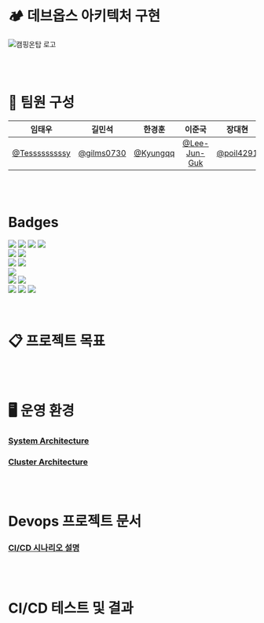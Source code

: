 # 🏕️ 데브옵스 아키텍처 구현

![캠핑온탑 로고](https://github.com/beyond-sw-camp/be02-4th-MTM-cityCamp/assets/105422037/98ccf4ba-f892-4069-b429-787847f04931)


<br>
<br>

# 💪 팀원 구성

<div align="left">

|                    **임태우**                    |                 **길민석**                 |                **한경훈**                |                   **이준국**                    |                **장대현**                |
| :----------------------------------------------: | :----------------------------------------: | :--------------------------------------: | :---------------------------------------------: | :--------------------------------------: |
| [@Tesssssssssy](https://github.com/Tesssssssssy) | [@gilms0730](https://github.com/gilms0730) | [@Kyungqq](https://github.com/heejiyang) | [ @Lee-Jun-Guk](https://github.com/Lee-Jun-Guk) | [@poil4291](https://github.com/poil4291) |

</div>

<br>
<br>


# Badges
<div align="left">
	<img src="https://img.shields.io/badge/HTML5-E34F26?style=flat&logo=HTML5&logoColor=white" />
	<img src="https://img.shields.io/badge/CSS3-1572B6?style=flat&logo=CSS3&logoColor=white" />
	<img src="https://img.shields.io/badge/JavaScript-F7DF1E?style=flat&logo=JavaScript&logoColor=white" />
  <img src="https://img.shields.io/badge/vuejs-%2335495e.svg?style=flat&logo=vuedotjs&logoColor=%234FC08D" />

  <br>

  <img src="https://img.shields.io/badge/jQuery-0769AD?style=flat&logo=jQuery&logoColor=white" />
  <img src="https://img.shields.io/badge/Bootstrap-7952B3?style=flat&logo=Bootstrap&logoColor=white" />

  <br>

  <img src="https://img.shields.io/badge/SpringBoot-6DB33F?style=flat&logo=SpringBoot&logoColor=white" />
  <img src="https://img.shields.io/badge/Java-007396?style=flat&logo=Conda-Forge&logoColor=white" />

  <br>

  <img src="https://img.shields.io/badge/GitHub-181717?style=flat-square&logo=GitHub&logoColor=white"/>

  <br>

  <img src="https://img.shields.io/badge/MySQL-4479A1?style=flat-square&logo=MySQL&logoColor=white"/>
  <img src="https://img.shields.io/badge/Amazon AWS-232F3E?style=flat-square&logo=amazonaws&logoColor=white"/>

  <br>

  <img src="https://img.shields.io/badge/Docker-2496ED?style=flat-square&logo=Docker&logoColor=white"/>
  <img src="https://img.shields.io/badge/Kubernetes-skyblue?style=flat-square&logo=Kubernetes&logoColor=white"/>
  <img src="https://img.shields.io/badge/Jenkins-red?style=flat-square&logo=Jenkins&logoColor=white"/>
  
  <br />
</div>

<br>
<br>

# 📋 프로젝트 목표

<br>
<br>

# 🖥️ 운영 환경

### [System Architecture](https://github.com/beyond-sw-camp/be02-4th-MTM-cityCamp/assets/105422037/784802bf-6e48-49b4-a2b2-c02f50bcb7e2)

### [Cluster Architecture](https://github.com/beyond-sw-camp/be02-4th-MTM-cityCamp/assets/105422037/e2095b2d-69f3-4e5b-8d8b-ae6551c8f8c6)


<br>
<br>

# Devops 프로젝트 문서
### [CI/CD 시나리오 설명](https://tessssssssy.notion.site/campingOnTop-DevOps-project-141e7fe587054369ab0cb0d89e81db33?pvs=4)

<br>
<br>

# CI/CD 테스트 및 결과

<br>
<br>
